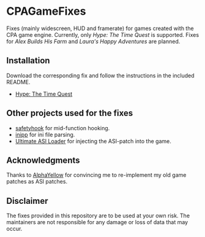 # CPAGameFixes
Fixes (mainly widescreen, HUD and framerate) for games created with the CPA game engine. Currently, only *Hype: The Time Quest* is supported. Fixes for *Alex Builds His Farm* and *Laura's Happy Adventures* are planned.

## Installation
Download the corresponding fix and follow the instructions in the included README.
* [Hype: The Time Quest](https://github.com/lukek19/CPAGameFixes/releases/tag/HypeV1.0)

## Other projects used for the fixes
* [safetyhook](https://github.com/cursey/safetyhook) for mid-function hooking.
* [inipp](https://github.com/mcmtroffaes/inipp) for ini file parsing.
* [Ultimate ASI Loader](https://github.com/ThirteenAG/Ultimate-ASI-Loader) for injecting the ASI-patch into the game.

## Acknowledgments
Thanks to [AlphaYellow](https://github.com/alphayellow1) for convincing me to re-implement my old game patches as ASI patches.

## Disclaimer
The fixes provided in this repository are to be used at your own risk. The maintainers are not responsible for any damage or loss of data that may occur.
